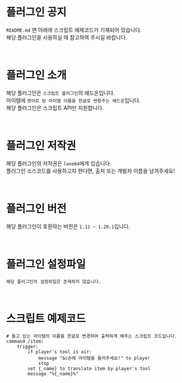 # 플러그인 공지
`README.md` 맨 아래에 스크립트 예제코드가 기재되어 있습니다.<br>
해당 플러그인을 사용하실 때 참고하여 주시길 바랍니다.

<br>

# 플러그인 소개
해당 플러그인은 `스크립트 플러그인`의 애드온입니다.<br>
아이템에 `영어로 된 아이템 이름을 한글로 변환주는 애드온`입니다.<br>
해당 플러그인은 스크립트 API만 지원합니다.<br>

<br>

# 플러그인 저작권
해당 플러그인의 저작권은 `lone64`에게 있습니다.<br>
플러그인 소스코드를 사용하고자 한다면, 출처 또는 개발자 이름을 남겨주세요!

<br>

# 플러그인 버전
해당 플러그인이 호환하는 버전은 `1.12 ~ 1.20.1`입니다.

<br>

# 플러그인 설정파일
`해당 플러그인의 설정파일은 존재하지 않습니다.`

<br>

# 스크립트 예제코드
```skript
# 들고 있는 아이템의 이름을 한글로 변경하여 출력하게 해주는 스크립트 코드입니다.
command /item:
	trigger:
		if player's tool is air:
			message "&c손에 아이템을 들어주세요!" to player
			stop
		set {_name} to translate item by player's tool
		message "%{_name}%"
```
